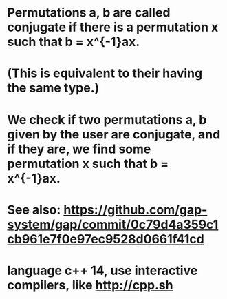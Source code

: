 # Permutations a, b are called conjugate if there is a permutation x such that b = x^{-1}ax. 
# (This is equivalent to their having the same type.) 
# We check if two permutations a, b given by the user are conjugate, and if they are, we find some  permutation x such that b = x^{-1}ax. 
# See also: https://github.com/gap-system/gap/commit/0c79d4a359c1cb961e7f0e97ec9528d0661f41cd
# language c++ 14, use interactive compilers, like http://cpp.sh
